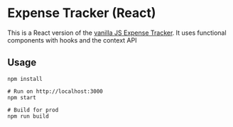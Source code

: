 # Expense Tracker (React)

This is a React version of the [vanilla JS Expense Tracker](https://github.com/kiruthiga1304/ExpenseManager_MERN.git). It uses functional components with hooks and the context API

## Usage
```
npm install

# Run on http://localhost:3000
npm start

# Build for prod
npm run build
```

